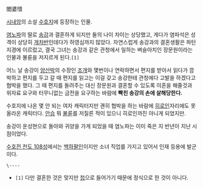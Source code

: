 閻婆惜

[시내암](%EC%8B%9C%EB%82%B4%EC%95%94.md)의 소설
[수호지](%EC%88%98%ED%98%B8%EC%A7%80.md)에 등장하는 인물.

[염노파](%EC%97%BC%EB%85%B8%ED%8C%8C.md)의 딸로
[송강](%EC%86%A1%EA%B0%95%28%EC%88%98%ED%98%B8%EC%A7%80%29.md)과 결혼하게 되지만 둘의
나이 차이는 상당했고, 게다가 염파석은 성격이 상당히 [개차반](%EA%B0%9C%EC%B0%A8%EB%B0%98.md)인데다가
허영심까지 많았다. 자연스럽게 송강과의 결혼생활은 파탄지경에 이르렀고, 결국 그녀는 송강과 같은 관청에서 일하는 벼슬아치인 장문원이라는
인물과 불륜을 저지르게 된다.`[1]`

어느 날 송강이 [양산박](%EC%96%91%EC%82%B0%EB%B0%95.md)의 수장인
[조개](%EC%A1%B0%EA%B0%9C%28%EC%88%98%ED%98%B8%EC%A7%80%29.md)와 몇번이나 연락하면서
편지를 받아서 읽다가 깜박하고 편지를 두고 갈 때 편지를 읽고는 이걸 갖고 송강한테 관청에다 고발을 하겠다고 협박을 했다. 그 때 편지를
돌려주는 대신 장문원과 결혼할 수 있도록 이혼을 해줄것과 위자료 요구와 터무니없는 금전을 요구하는 바람에 **빡친 송강의 손에
살해당한다.**

수호지에 나온 몇 안 되는 여자 캐릭터지만 괜히 협박을 하는 바람에
[히로인](%ED%9E%88%EB%A1%9C%EC%9D%B8.md)자리에도 못 올라온 캐릭터다.
[안습](%EC%95%88%EC%8A%B5.md) 뭐 [불륜](%EB%B6%88%EB%A5%9C.md)를 저질른 적이 있으니
히로인까진 아니게 되었지만.

송강이 운성현으로 돌아와 귀양을 가게 되었을 때 염노파는 이미 죽은 지 반년이 지난 시점이었다.

[수호전 천도 108성](%EC%88%98%ED%98%B8%EC%A0%84%20%EC%B2%9C%EB%8F%84%20108%EC%84%B1.md)에서는 [백하팔인](%EB%B0%B1%ED%95%98%ED%8C%94%EC%9D%B8.md)이지만 소녀 직업를 가지고 있어서
인재 등용에 발군이다.

`\----`

  * `[1]` 다만 결혼한 것은 맞지만 [첩](%EC%B2%A9.md)으로 들어가기 때문에 정식으로 한 것이 아니다.

